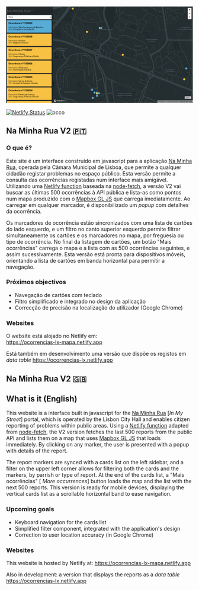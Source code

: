 ![App Preview](preview.png)

[![Netlify Status](https://api.netlify.com/api/v1/badges/ff1e69c1-aed1-455c-8400-a49839964fb2/deploy-status)](https://app.netlify.com/sites/ocorrencias-lx/deploys) ![occo](https://github.com/bubastis/ocorrencias-lx/workflows/occo/badge.svg?event=schedule)

## Na Minha Rua V2 🇵🇹

### O que é?

Este site é um interface construído em javascript para a aplicação [Na Minha Rua](https://naminharualx.cm-lisboa.pt/), operada pela Câmara Municipal de Lisboa, que permite a qualquer cidadão registar problemas no espaço público. Esta versão permite a consulta das ocorrências registadas num interface mais amigável. Utilizando uma [Netlify function](https://www.netlify.com/products/functions/) baseada na [node-fetch](https://github.com/sanity-io/netlify-cli/blob/master/src/functions-templates/unused_ts/node-fetch/node-fetch.ts), a versão V2 vai buscar as últimas 500 ocorrências à API pública e lista-as como pontos num mapa produzido com o [Mapbox GL JS](https://github.com/mapbox/mapbox-gl-js) que carrega imediatamente. Ao carregar em qualquer marcador, é disponibilizado um _popup_ com detalhes da ocorrência. 

Os marcadores de ocorrência estão sincronizados com uma lista de cartões do lado esquerdo, e um filtro no canto superior esquerdo permite filtrar simultaneamente os cartões e os marcadores no mapa, por freguesia ou tipo de ocorrência. No final da listagem de cartões, um botão "Mais ocorrências" carrega o mapa e a lista com as 500 ocorrências seguintes, e assim sucessivamente. Esta versão está pronta para dispositivos móveis, orientando a lista de cartões em banda horizontal para permitir a navegação.

### Próximos objectivos
- Navegação de cartões com teclado
- Filtro simplificado e integrado no design da aplicação
- Correcção de precisão na localização do utilizador (Google Chrome)

### Websites
O website está alojado no Netlify em:   
https://ocorrencias-lx-mapa.netlify.app

Está também em desenvolvimento uma versão que dispõe os registos em _data table_
https://ocorrencias-lx.netlify.app

## Na Minha Rua V2 🇬🇧

## What is it (English)

This website is a interface built in javascript for the [Na Minha Rua](https://naminharualx.cm-lisboa.pt/) [_In My Street_] portal, which is operated by the Lisbon City Hall and enables citizen reporting of problems within public areas. Using a [Netlify function](https://www.netlify.com/products/functions/) adapted from [node-fetch](https://github.com/sanity-io/netlify-cli/blob/master/src/functions-templates/unused_ts/node-fetch/node-fetch.ts), the V2 version fetches the last 500 reports from the public API and lists them on a map that uses [Mapbox GL JS](https://github.com/mapbox/mapbox-gl-js) that loads immediately. By clicking on any marker, the user is presented with a popup with details of the report.

The report markers are synced with a cards list on the left sidebar, and a filter on the upper left corner allows for filtering both the cards and the markers, by parrish or type of report. At the end of the cards list, a "Mais ocorrências" [ _More occurrences_] button loads the map and the list with the next 500 reports. This version is ready for mobile devices, displaying the vertical cards list as a scrollable horizontal band to ease navigation.

### Upcoming goals
- Keyboard navigation for the cards list
- Simplified filter component, integrated with the application's design
- Correction to user location accuracy (in Google Chrome)

### Websites
This website is hosted by Netlify at:
https://ocorrencias-lx-mapa.netlify.app

Also in development: a version that displays the reports as a _data table_
https://ocorrencias-lx.netlify.app
